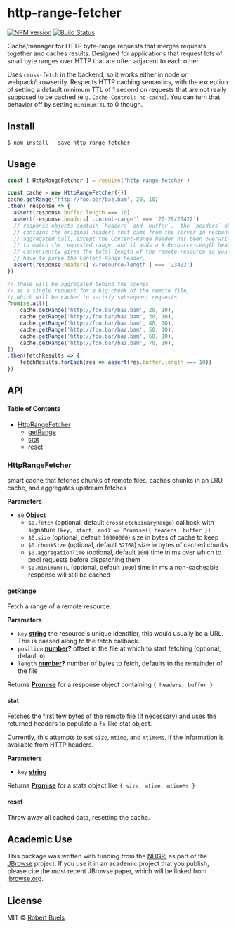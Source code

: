# http-range-fetcher

[![NPM version](https://img.shields.io/npm/v/http-range-fetcher.svg?style=flat-square)](https://npmjs.org/package/http-range-fetcher)
[![Build Status](https://img.shields.io/travis/rbuels/http-range-fetcher/master.svg?style=flat-square)](https://travis-ci.org/rbuels/http-range-fetcher) 

Cache/manager for HTTP byte-range requests that merges requests together and caches results.
Designed for applications that request lots of small byte ranges over HTTP that are often adjacent
to each other.

Uses `cross-fetch` in the backend, so it works either in node or webpack/browserify. Respects
HTTP caching semantics, with the exception of setting a default minimum TTL of 1 second on
requests that are not really supposed to be cached (e.g. `Cache-Control: no-cache`). You can
turn that behavior off by setting `minimumTTL` to 0 though.

## Install

    $ npm install --save http-range-fetcher

## Usage

```js
const { HttpRangeFetcher } = require('http-range-fetcher')

const cache = new HttpRangeFetcher({})
cache.getRange('http://foo.bar/baz.bam', 20, 10)
.then( response => {
  assert(response.buffer.length === 10)
  assert(response.headers['content-range'] === '20-29/23422')
  // response objects contain `headers` and `buffer`.  the `headers` object
  // contains the original headers that came from the server in response to the
  // aggregated call, except the Content-Range header has been overwritten
  // to match the requested range, and it adds a X-Resource-Length header that
  // conveniently gives the total length of the remote resource so you don't
  // have to parse the Content-Range header.
  assert(response.headers['x-resource-length'] === '23422')
})

// these will be aggregated behind the scenes
// as a single request for a big chunk of the remote file,
// which will be cached to satisfy subsequent requests
Promise.all([
    cache.getRange('http://foo.bar/baz.bam', 20, 10),
    cache.getRange('http://foo.bar/baz.bam', 30, 10),
    cache.getRange('http://foo.bar/baz.bam', 40, 10),
    cache.getRange('http://foo.bar/baz.bam', 50, 10),
    cache.getRange('http://foo.bar/baz.bam', 60, 10),
    cache.getRange('http://foo.bar/baz.bam', 70, 10),
])
.then(fetchResults => {
    fetchResults.forEach(res => assert(res.buffer.length === 10))
})
```

## API

<!-- Generated by documentation.js. Update this documentation by updating the source code. -->

#### Table of Contents

-   [HttpRangeFetcher](#httprangefetcher)
    -   [getRange](#getrange)
    -   [stat](#stat)
    -   [reset](#reset)

### HttpRangeFetcher

smart cache that fetches chunks of remote files.
caches chunks in an LRU cache, and aggregates upstream fetches

**Parameters**

-   `$0` **[Object](https://developer.mozilla.org/docs/Web/JavaScript/Reference/Global_Objects/Object)** 
    -   `$0.fetch`   (optional, default `crossFetchBinaryRange`) callback with signature `(key, start, end) => Promise({ headers, buffer })`
    -   `$0.size`   (optional, default `10000000`) size in bytes of cache to keep
    -   `$0.chunkSize`   (optional, default `32768`) size in bytes of cached chunks
    -   `$0.aggregationTime`   (optional, default `100`) time in ms over which to pool requests before dispatching them
    -   `$0.minimumTTL`   (optional, default `1000`) time in ms a non-cacheable response will still be cached

#### getRange

Fetch a range of a remote resource.

**Parameters**

-   `key` **[string](https://developer.mozilla.org/docs/Web/JavaScript/Reference/Global_Objects/String)** the resource's unique identifier, this would usually be a URL.
    This is passed along to the fetch callback.
-   `position` **[number](https://developer.mozilla.org/docs/Web/JavaScript/Reference/Global_Objects/Number)?** offset in the file at which to start fetching (optional, default `0`)
-   `length` **[number](https://developer.mozilla.org/docs/Web/JavaScript/Reference/Global_Objects/Number)?** number of bytes to fetch, defaults to the remainder of the file

Returns **[Promise](https://developer.mozilla.org/docs/Web/JavaScript/Reference/Global_Objects/Promise)** for a response object containing `{ headers, buffer }`

#### stat

Fetches the first few bytes of the remote file (if necessary) and uses
the returned headers to populate a `fs`-like stat object.

Currently, this attempts to set `size`, `mtime`, and `mtimeMs`, if
the information is available from HTTP headers.

**Parameters**

-   `key` **[string](https://developer.mozilla.org/docs/Web/JavaScript/Reference/Global_Objects/String)** 

Returns **[Promise](https://developer.mozilla.org/docs/Web/JavaScript/Reference/Global_Objects/Promise)** for a stats object like `{ size, mtime, mtimeMs }`

#### reset

Throw away all cached data, resetting the cache.

## Academic Use

This package was written with funding from the [NHGRI](http://genome.gov) as part of the [JBrowse](http://jbrowse.org) project. If you use it in an academic project that you publish, please cite the most recent JBrowse paper, which will be linked from [jbrowse.org](http://jbrowse.org).

## License

MIT © [Robert Buels](https://github.com/rbuels)
